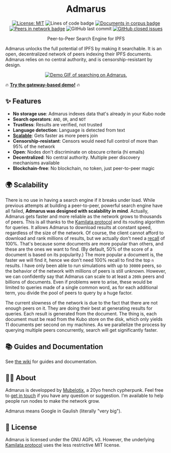 <h1 align="center">Admarus</h1>

<p align="center">
    <a href="https://opensource.org/licenses/MIT"><img src="https://img.shields.io/badge/license-MIT-blue" alt="License: MIT"/></a>
    <img alt="Lines of code badge" src="https://img.shields.io/badge/total%20lines-8157-blue">
    <a href="https://census.admarus.net/"><img alt="Documents in corpus badge" src="https://img.shields.io/badge/dynamic/json?url=https%3A%2F%2Fcensus.admarus.net%2Fapi%2Fv0%2Fstats&query=%24.stats_1h.documents&suffix=%20documents&label=corpus&color=purple"></a>
    <a href="https://census.admarus.net/"><img alt="Peers in network badge" src="https://img.shields.io/badge/dynamic/json?url=https%3A%2F%2Fcensus.admarus.net%2Fapi%2Fv0%2Fstats&query=%24.stats_1h.peers&suffix=%20peers&label=network&color=purple"></a>
    <img alt="GitHub last commit" src="https://img.shields.io/github/last-commit/Mubelotix/admarus-daemon?color=%23347d39" alt="last commit badge"/>
    <a href="https://github.com/Mubelotix/admarus/issues?q=is%3Aissue+is%3Aclosed"><img alt="GitHub closed issues" src="https://img.shields.io/github/issues-closed-raw/Mubelotix/admarus-daemon?color=%23347d39"/></a>
</p>

<p align="center">Peer-to-Peer Search Engine for IPFS</p>

Admarus unlocks the full potential of IPFS by making it searchable. It is an open, decentralized network of peers indexing their IPFS documents. Admarus relies on no central authority, and is censorship-resistant by design.

<p align="center">
    <a href="https://www.youtube.com/watch?v=AKGpNKwBrOY"><img src="https://admarus.net/demo.gif#2" alt="Demo GIF of searching on Admarus."/></a>
</p>

🔥 [**Try the gateway-based demo!**](https://admarus.net/) 🔥

<!-- todo: talk about how it incentivize IPFS -->

## ✨ Features

- **No storage use**: Admarus indexes data that's already in your Kubo node
- **Search operators**: `AND`, `OR`, and `NOT`
- **Trustless**: Results are verified, not trusted
- **Language detection**: Language is detected from text
- [**Scalable**](#scalability): Gets faster as more peers join
- **Censorship-resistant**: Censors would need full control of more than 95% of the network
- **Open**: Nodes don't discriminate on obscure criteria (hi emails)
- **Decentralized**: No central authority. Multiple peer discovery mechanisms available
- **Blockchain-free**: No blockchain, no token, just peer-to-peer magic

## 🌍 Scalability

There is no use in having a search engine if it breaks under load.
While previous attempts at building a peer-to-peer, powerful search engine have all failed, **Admarus was designed with scalability in mind**.
Actually, Admarus gets faster and more reliable as the network grows to thousands of peers.
This is all thanks to the [Kamilata protocol](https://github.com/mubelotix/kamilata) and its routing algorithm for queries.
It allows Admarus to download results at constant speed, regardless of the size of the network.
Of course, the client cannot afford to download and rank millions of results, but we actually don't need a [recall](https://en.wikipedia.org/wiki/Precision_and_recall) of 100%.
That's because some documents are more popular than others, and these are the ones we want to find.
(By default, 50% of the score of a document is based on its popularity.)
The more popular a document is, the faster we will find it, hence we don't need 100% recall to find the top `n` results.
I have only been able to run simulations with up to `30000` peers, so the behavior of the network with millions of peers is still unknown.
However, we can confidently say that Admarus can scale to at least a `200k` peers and billions of documents.
Even if problems were to arise, these would be limited to queries made of a single common word, as for each additional term, you divide the pool of peers to query by a huge factor.

The current slowness of the network is due to the fact that there are not enough peers on it.
They are doing their best at generating results for queries. Each result is generated from the document.
The thing is, each document must be read from the Kubo store on the disk, which only yields 11 documents per second on my machines.
As we parallelize the process by querying multiple peers concurrently, search will get significantly faster.

## 📚 Guides and Documentation

See [the wiki](https://github.com/Mubelotix/admarus/wiki) for guides and documentation.

## 👨‍💻 About

Admarus is developped by [Mubelotix](https://github.com/Mubelotix), a 20yo french cypherpunk.
Feel free to [get in touch](mailto:mubelotix@gmail.com) if you have any question or suggestion.
I'm available to help people run nodes to make the network grow.

Admarus means Google in Gaulish (literally "very big").

## 📜 License

Admarus is licensed under the GNU AGPL v3.
However, the underlying [Kamilata protocol](https://github.com/Mubelotix/kamilata) uses the less restrictive MIT license.
